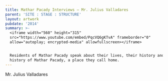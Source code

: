```yaml
---
title: Mathar Pacady Interviews – Mr. Julius Valladares
parent: 'SITE : STAGE : STRUCTURE'
layout: artwork
pubdate: '2014'
summary: >-
  <iframe width="560" height="315"
  src="https://www.youtube.com/embed/PqcVQ6gKTvA" frameborder="0"
  allow="autoplay; encrypted-media" allowfullscreen></iframe>


  Residents of Mathar Pacady speak about their lives, their history and the
  history of Mathar Pacady, a place they call home.
---
```

Mr. Julius Valladares
